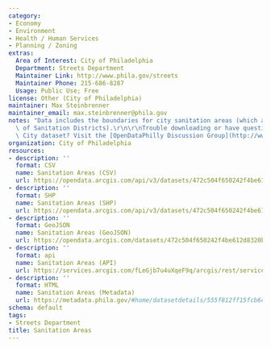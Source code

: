 ```yaml
---
category:
- Economy
- Environment
- Health / Human Services
- Planning / Zoning
extras:
  Area of Interest: City of Philadelphia
  Department: Streets Department
  Maintainer Link: http://www.phila.gov/streets
  Maintainer Phone: 215-686-8287
  Usage: Public Use; Free
license: Other (City of Philadelphia)
maintainer: Max Steinbrenner
maintainer_email: max.steinbrenner@phila.gov
notes: "Data includes the boundaries for city sanitation areas (which are aggregations\
  \ of Sanitation Districts).\r\n\r\nTrouble downloading or have questions about this\
  \ City dataset? Visit the [OpenDataPhilly Discussion Group](http://www.phila.gov/data/discuss/)"
organization: City of Philadelphia
resources:
- description: ''
  format: CSV
  name: Sanitation Areas (CSV)
  url: https://opendata.arcgis.com/api/v3/datasets/472c504f650242f4be612d8320b89c86_0/downloads/data?format=csv&spatialRefId=4326
- description: ''
  format: SHP
  name: Sanitation Areas (SHP)
  url: https://opendata.arcgis.com/api/v3/datasets/472c504f650242f4be612d8320b89c86_0/downloads/data?format=shp&spatialRefId=4326
- description: ''
  format: GeoJSON
  name: Sanitation Areas (GeoJSON)
  url: https://opendata.arcgis.com/datasets/472c504f650242f4be612d8320b89c86_0.geojson
- description: ''
  format: api
  name: Sanitation Areas (API)
  url: https://services.arcgis.com/fLeGjb7u4uXqeF9q/arcgis/rest/services/Sanitation_Areas/FeatureServer/0/query?outFields=*&where=1%3D1
- description: ''
  format: HTML
  name: Sanitation Areas (Metadata)
  url: https://metadata.phila.gov/#home/datasetdetails/555f812ff15fcb6c6ed4411f/representationdetails/55438a869b989a05172d0d02/
schema: default
tags:
- Streets Department
title: Sanitation Areas
---
```

